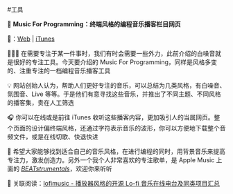 #工具

🎵 **Music For Programming：终端风格的编程音乐播客栏目网页**

  

🔗：[Web](https://musicforprogramming.net/) | [iTunes](https://podcasts.apple.com/us/podcast/music-for-programming/id500565620)

  

👨🏻‍💻 在需要专注于某一件事时，我们有时会需要一些外力，此前介绍的白噪音就是很好的专注工具。今天要介绍的 Music For Programming，同样是风格多变的、注重专注的一档编程音乐播客工具

  

💡 网站创始人认为，帮助人们更好专注的音乐，可以总结为几类风格，有白噪音、氛围音、Live 等等。于是他们有意寻找这些音乐，并推出了不同主题、不同风格的播客集，贵在人工筛选

  

🎧 你可以在线或是前往 iTunes 收听这些播客内容，更加吸引人的当属网页。整个页面的设计偏终端风格，还通过字符表示音乐的波形，你可以方便地下载整个音频文件，或是在线切歌、快退快进

  

🥳 希望大家能够找到适合自己的音乐风格，在进行编程的同时，用背景音乐来提高专注力，激发创造力。另外一个我个人非常喜欢的专注歌单，是 Apple Music 上面的 [_BEATstrumentals_](https://music.apple.com/us/playlist/beatstrumentals/pl.f54198ad42404535be13eabf3835fb22?l=zh)，欢迎你来听听

  

📘 关联阅读：[lofimusic - 播放器风格的开源 Lo-fi 音乐在线电台及同类项目汇总](https://t.me/NewlearnerChannel/9389)